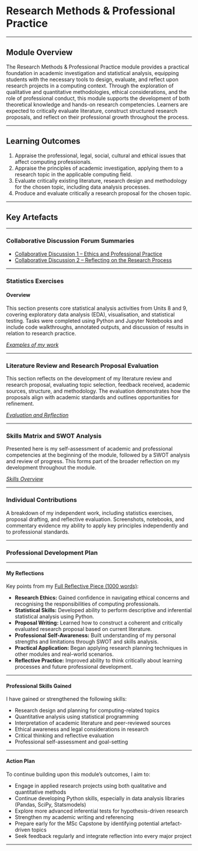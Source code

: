 # Research Methods & Professional Practice

---

## Module Overview

The Research Methods & Professional Practice module provides a practical foundation in academic investigation and statistical analysis, equipping students with the necessary tools to design, evaluate, and reflect upon research projects in a computing context. Through the exploration of qualitative and quantitative methodologies, ethical considerations, and the role of professional conduct, this module supports the development of both theoretical knowledge and hands-on research competencies. Learners are expected to critically evaluate literature, construct structured research proposals, and reflect on their professional growth throughout the process.

---

## Learning Outcomes

1. Appraise the professional, legal, social, cultural and ethical issues that affect computing professionals.  
2. Appraise the principles of academic investigation, applying them to a research topic in the applicable computing field.  
3. Evaluate critically existing literature, research design and methodology for the chosen topic, including data analysis processes.  
4. Produce and evaluate critically a research proposal for the chosen topic.

---

## Key Artefacts

---

### Collaborative Discussion Forum Summaries

- [Collaborative Discussion 1 – Ethics and Professional Practice](./Collaborative_Discussions/Discussion_1_Ethics/README.md)
- [Collaborative Discussion 2 – Reflecting on the Research Process](./Collaborative_Discussions/Discussion_2_Reflection/README.md)

---

### Statistics Exercises

#### Overview

This section presents core statistical analysis activities from Units 8 and 9, covering exploratory data analysis (EDA), visualisation, and statistical testing. Tasks were completed using Python and Jupyter Notebooks and include code walkthroughs, annotated outputs, and discussion of results in relation to research practice.

*[Examples of my work](./Statistics_Work/README.md)*

---

### Literature Review and Research Proposal Evaluation

This section reflects on the development of my literature review and research proposal, evaluating topic selection, feedback received, academic sources, structure, and methodology. The evaluation demonstrates how the proposals align with academic standards and outlines opportunities for refinement.

*[Evaluation and Reflection](./Individual_Work/Proposal_Reflection/README.md)*

---

### Skills Matrix and SWOT Analysis

Presented here is my self-assessment of academic and professional competencies at the beginning of the module, followed by a SWOT analysis and review of progress. This forms part of the broader reflection on my development throughout the module.

*[Skills Overview](./Individual_Work/Skills_Matrix_SWOT/README.md)*

---

### Individual Contributions

A breakdown of my independent work, including statistics exercises, proposal drafting, and reflective evaluation. Screenshots, notebooks, and commentary evidence my ability to apply key principles independently and to professional standards.

---

### Professional Development Plan

---

#### My Reflections

Key points from my [Full Reflective Piece (1000 words)](./Professional_Development/Reflection.md):

- **Research Ethics:** Gained confidence in navigating ethical concerns and recognising the responsibilities of computing professionals.
- **Statistical Skills:** Developed ability to perform descriptive and inferential statistical analysis using Python.
- **Proposal Writing:** Learned how to construct a coherent and critically evaluated research proposal based on current literature.
- **Professional Self-Awareness:** Built understanding of my personal strengths and limitations through SWOT and skills analysis.
- **Practical Application:** Began applying research planning techniques in other modules and real-world scenarios.
- **Reflective Practice:** Improved ability to think critically about learning processes and future professional development.

---

#### Professional Skills Gained

I have gained or strengthened the following skills:

- Research design and planning for computing-related topics  
- Quantitative analysis using statistical programming  
- Interpretation of academic literature and peer-reviewed sources  
- Ethical awareness and legal considerations in research  
- Critical thinking and reflective evaluation  
- Professional self-assessment and goal-setting

---

#### Action Plan

To continue building upon this module’s outcomes, I aim to:

- Engage in applied research projects using both qualitative and quantitative methods  
- Continue developing Python skills, especially in data analysis libraries (Pandas, SciPy, Statsmodels)  
- Explore more advanced inferential tests for hypothesis-driven research  
- Strengthen my academic writing and referencing  
- Prepare early for the MSc Capstone by identifying potential artefact-driven topics  
- Seek feedback regularly and integrate reflection into every major project

---
